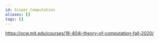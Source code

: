 ```yaml
---
id: Sisper_Computation
aliases: []
tags: []
---
```



https://ocw.mit.edu/courses/18-404j-theory-of-computation-fall-2020/
